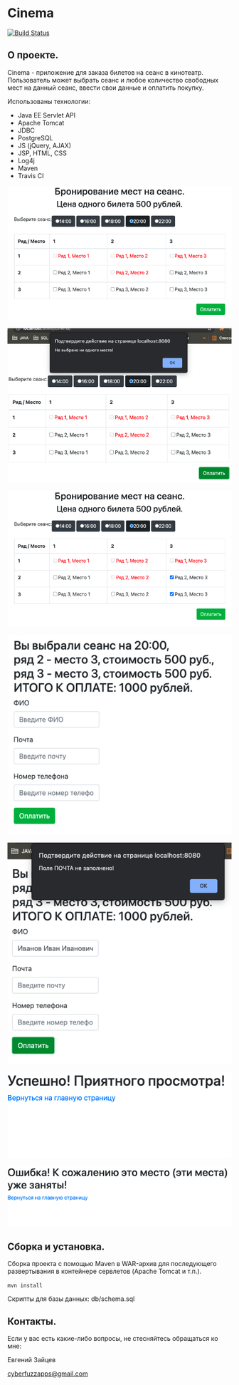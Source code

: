 # Cinema

[![Build Status](https://app.travis-ci.com/CyberfuzZ-Apps/job4j_cinema.svg?branch=master)](https://app.travis-ci.com/CyberfuzZ-Apps/job4j_cinema)

## О проекте.
Cinema - приложение для заказа билетов на сеанс в кинотеатр.
Пользователь может выбрать сеанс и любое количество свободных 
мест на данный сеанс, ввести свои данные и оплатить покупку.

Использованы технологии:

- Java EE Servlet API
- Apache Tomcat
- JDBC
- PostgreSQL
- JS (jQuery, AJAX) 
- JSP, HTML, CSS
- Log4j
- Maven
- Travis CI

![](images/img1.png)

![](images/img2.png)

![](images/img3.png)

![](images/img4.png)

![](images/img5.png)

![](images/img6.png)

![](images/img7.png)


## Сборка и установка.
Сборка проекта с помощью Maven в WAR-архив для последующего 
развертывания в контейнере сервлетов (Apache Tomcat и т.п.).

`mvn install`

Скрипты для базы данных: db/schema.sql

## Контакты.
Если у вас есть какие-либо вопросы, не стесняйтесь обращаться ко мне:

Евгений Зайцев

[cyberfuzzapps@gmail.com](mailto:cyberfuzzapps@gmail.com)
